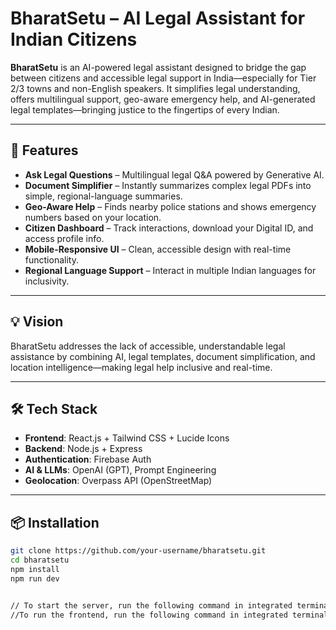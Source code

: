# BharatSetu – AI Legal Assistant for Indian Citizens

**BharatSetu** is an AI-powered legal assistant designed to bridge the gap between citizens and accessible legal support in India—especially for Tier 2/3 towns and non-English speakers. It simplifies legal understanding, offers multilingual support, geo-aware emergency help, and AI-generated legal templates—bringing justice to the fingertips of every Indian.

---

## 🚀 Features

- **Ask Legal Questions** – Multilingual legal Q&A powered by Generative AI.
- **Document Simplifier** – Instantly summarizes complex legal PDFs into simple, regional-language summaries.
- **Geo-Aware Help** – Finds nearby police stations and shows emergency numbers based on your location.
- **Citizen Dashboard** – Track interactions, download your Digital ID, and access profile info.
- **Mobile-Responsive UI** – Clean, accessible design with real-time functionality.
- **Regional Language Support** – Interact in multiple Indian languages for inclusivity.

---

## 💡 Vision

BharatSetu addresses the lack of accessible, understandable legal assistance by combining AI, legal templates, document simplification, and location intelligence—making legal help inclusive and real-time.

---

## 🛠️ Tech Stack

- **Frontend**: React.js + Tailwind CSS + Lucide Icons
- **Backend**: Node.js + Express
- **Authentication**: Firebase Auth
- **AI & LLMs**: OpenAI (GPT), Prompt Engineering
- **Geolocation**: Overpass API (OpenStreetMap)

---

## 📦 Installation

```bash
git clone https://github.com/your-username/bharatsetu.git
cd bharatsetu
npm install
npm run dev


// To start the server, run the following command in integrated terminal of backend folder -> node -r dotenv/config app.js
//To run the frontend, run the following command in integrated terminal of frontend folder -> npm run dev
